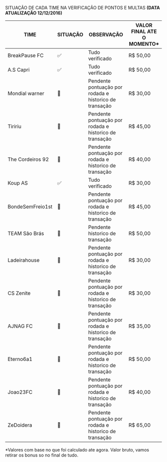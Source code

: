 SITUAÇÃO DE CADA TIME NA VERIFICAÇÃO DE PONTOS E MULTAS **(DATA ATUALIZAÇÃO 12/12/2016)**

TIME                  | SITUAÇÃO                | OBSERVAÇÃO                                             | VALOR FINAL ATE O MOMENTO* 
----------------------| -------------------------| ------------------------------------------------------|-------------
BreakPause FC	        |:white_check_mark:        | Tudo verificado                                       |R$ 50,00
A.S Capri	            |:white_check_mark:        | Tudo verificado                                       |R$ 50,00
Mondial warner	      |:red_circle:              | Pendente pontuação por rodada e historico de transação|R$ 30,00
Tiririu	              |:red_circle:              | Pendente pontuação por rodada e historico de transação|R$ 45,00
The Cordeiros 92      |:red_circle:              | Pendente pontuação por rodada e historico de transação|R$ 40,00
Koup AS	              |:white_check_mark:        | Tudo verificado                                       |R$ 30,00
BondeSemFreio1st      |:red_circle:              | Pendente pontuação por rodada e historico de transação|R$ 45,00
TEAM São Brás	        |:large_orange_diamond:    | Pendente historico de transação                       |R$ 50,00
Ladeirahouse	        |:red_circle:              | Pendente pontuação por rodada e historico de transação|R$ 30,00
CS Zenite	            |:red_circle:              | Pendente pontuação por rodada e historico de transação|R$ 30,00
AJNAG FC	            |:red_circle:              | Pendente pontuação por rodada e historico de transação|R$ 35,00
Eterno6a1             |:red_circle:              | Pendente pontuação por rodada e historico de transação|R$ 50,00
Joao23FC              |:red_circle:              | Pendente pontuação por rodada e historico de transação|R$ 40,00
ZeDoidera             |:red_circle:              | Pendente pontuação por rodada e historico de transação|R$ 65,00

*Valores com base no que foi calculado ate agora. Valor bruto, vamos retirar os bonus so no final de tudo.













